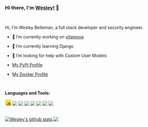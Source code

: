 <!--
**bellemanwesley/bellemanwesley** is a ✨ _special_ ✨ repository because its `README.md` (this file) appears on your GitHub profile. -->

### Hi there, I'm [Wesley!](http://www.wkbonline.net/) 👋

<br />

Hi, I'm Wesley Belleman, a full stack developer and security engineer.

- 🔭 I’m currently working on [vitamova](https://github.com/WKBSoft/vitamova/)
- 🌱 I’m currently learning Django
- 🤔 I’m looking for help with Custom User Models

- [My PyPi Profile](https://pypi.org/user/bellemanwesley/)
- [My Docker Profile](https://hub.docker.com/u/bellemanwesley)

<br />

**Languages and Tools:**  

<code><img height="20" src="https://raw.githubusercontent.com/github/explore/80688e429a7d4ef2fca1e82350fe8e3517d3494d/topics/javascript/javascript.png"></code>
<code><img height="20" src="https://camo.githubusercontent.com/888e388801f947dec7c3d843942c277af25fe2b1aed1821542c4e711f210312a/68747470733a2f2f75706c6f61642e77696b696d656469612e6f72672f77696b6970656469612f636f6d6d6f6e732f7468756d622f632f63332f507974686f6e2d6c6f676f2d6e6f746578742e7376672f37363870782d507974686f6e2d6c6f676f2d6e6f746578742e7376672e706e67"></code>
<code><img height="20" src="https://pbs.twimg.com/profile_images/1103339571977248768/FtFnqC38.png"></code>
<code><img height="20" src="https://fiverr-res.cloudinary.com/images/t_main1,q_auto,f_auto,q_auto,f_auto/gigs/104647991/original/713f5097b5d34cd41d807bf8b16b08950a2df875/do-web-development-using-python-django.png"></code>
<code><img height="20" src="https://www.drupal.org/files/project-images/bootstrap-stack.png"></code>
<code><img height="20" src="https://miro.medium.com/max/800/1*fYO53gKwHEsO7gxwkZmybg.png"></code>
<code><img height="20" src="https://fossbytes.com/wp-content/uploads/2020/10/Red-Hat-Enterprise-Linux-RHEL-8.3-Announced-With-Updated-AppStream.jpg"></code>
<code><img height="20" src="https://www.smile.eu/sites/default/files/styles/picture_news_technology/public/2017-08/elastic.png"></code>

<br />

<a href="https://github.com/anuraghazra/github-readme-stats">
  <img align="center" src="https://github-readme-stats.vercel.app/api?username=bellemanwesley&show_icons=true&include_all_commits=true&theme=material-palenight" alt="Wesley's github stats" />
</a>
<a href="https://github.com/anuraghazra/github-readme-stats">
  <img align="center" src="https://github-readme-stats.vercel.app/api/top-langs/?username=bellemanwesley&layout=compact&theme=material-palenight" />
</a>

